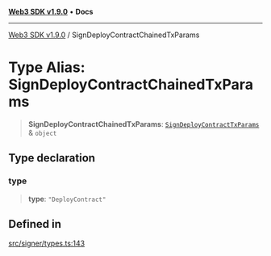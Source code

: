 [**Web3 SDK v1.9.0**](../README.md) • **Docs**

***

[Web3 SDK v1.9.0](../globals.md) / SignDeployContractChainedTxParams

# Type Alias: SignDeployContractChainedTxParams

> **SignDeployContractChainedTxParams**: [`SignDeployContractTxParams`](../interfaces/SignDeployContractTxParams.md) & `object`

## Type declaration

### type

> **type**: `"DeployContract"`

## Defined in

[src/signer/types.ts:143](https://github.com/Mystic-Nayy/alephium-web3/blob/ee41f5e0e7d7fb0b155fe62f05b2ac03772895ca/packages/web3/src/signer/types.ts#L143)
